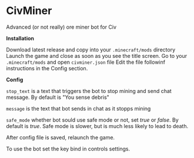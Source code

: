 # CivMiner
Advanced (or not really) ore miner bot for Civ


**Installation**


Download latest release and copy into your `.minecraft/mods` directory
Launch the game and close as soon as you see the title screen.
Go to your `.minecraft/mods` and open `civminer.json` file
Edit the file followinf instructions in the Config section.


**Config**


`stop_text` is a text that triggers the bot to stop mining and send chat message. By default is "You sense debris"

`message` is the text that bot sends in chat as it stopps mining

`safe_mode` whether bot sould use safe mode or not, set *true* or *false*. By default is *true*. Safe mode is slower, but is much less likely to lead to death.


After config file is saved, relaunch the game.

To use the bot set the key bind in controls settings.
